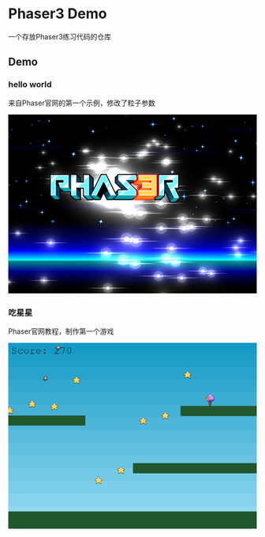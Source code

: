 # Phaser3 Demo

一个存放Phaser3练习代码的仓库

## Demo

### hello world
来自Phaser官网的第一个示例，修改了粒子参数

![image-20220828151526318](preview/image-20220828151526318.png)

### 吃星星
Phaser官网教程，制作第一个游戏

![image-20220828151712380](preview/image-20220828151712380.png)